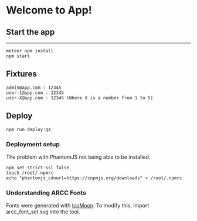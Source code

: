 Welcome to App!
====

## Start the app
---

```
meteor npm install
npm start
```


## Fixtures

```
admin@app.com : 12345
user-1@app.com : 12345
user-X@app.com : 12345 (Where X is a number from 1 to 5)
```

## Deploy

```
npm run deploy:qa
```

### Deployment setup

The problem with PhantomJS not being able to be installed.

```
npm set strict-ssl false
touch /root/.npmrc
echo "phantomjs_cdnurl=https://cnpmjs.org/downloads" > /root/.npmrc
```

### Understanding ARCC Fonts

Fonts were generated with [IcoMoon](https://icomoon.io/app/#/select).  To modify this, import arcc_font_set.svg into
the tool.